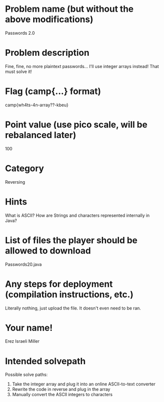 # Problem name (but without the above modifications)
Passwords 2.0
# Problem description
Fine, fine, no more plaintext passwords...
I'll use integer arrays instead! That must solve it!
# Flag (camp{...} format)
camp{wh4ts-4n-array??-kbeu}
# Point value (use pico scale, will be rebalanced later)
100
# Category
Reversing
# Hints
What is ASCII?
How are Strings and characters represented internally in Java?
# List of files the player should be allowed to download
Passwords20.java
# Any steps for deployment (compilation instructions, etc.)
Literally nothing, just upload the file. It doesn't even need to be ran.
# Your name!
Erez Israeli Miller
# Intended solvepath
Possible solve paths:
1. Take the integer array and plug it into an online ASCII-to-text converter
2. Rewrite the code in reverse and plug in the array
3. Manually convert the ASCII integers to characters
